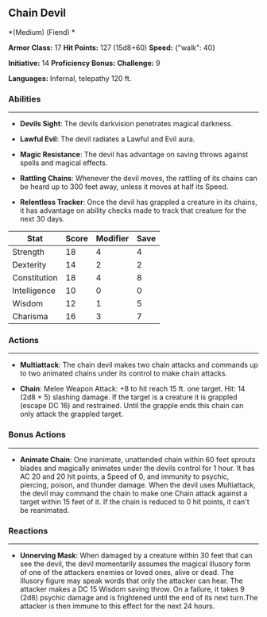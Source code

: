 ## Chain Devil
*(Medium) (Fiend) *

**Armor Class:** 17
**Hit Points:** 127 (15d8+60)
**Speed:** {"walk": 40}

**Initiative:** 14
**Proficiency Bonus:**
**Challenge:** 9

**Languages:** Infernal, telepathy 120 ft.

### Abilities
 --- 
- **Devils Sight**: The devils darkvision penetrates magical darkness.

- **Lawful Evil**: The devil radiates a Lawful and Evil aura.

- **Magic Resistance**: The devil has advantage on saving throws against spells and magical effects.

- **Rattling Chains**: Whenever the devil moves, the rattling of its chains can be heard up to 300 feet away, unless it moves at half its Speed.

- **Relentless Tracker**: Once the devil has grappled a creature in its chains, it has advantage on ability checks made to track that creature for the next 30 days.



| Stat | Score | Modifier | Save |
| ---- | ---- | ---- | ---- |
| Strength | 18 | 4 | 4 |
| Dexterity | 14 | 2 | 2 |
| Constitution | 18 | 4 | 8 |
| Intelligence | 10 | 0 | 0 |
| Wisdom | 12 | 1 | 5 |
| Charisma | 16 | 3 | 7 |

### Actions
 --- 
- **Multiattack**: The chain devil makes two chain attacks and commands up to two animated chains under its control to make chain attacks.

- **Chain**: Melee Weapon Attack: +8 to hit  reach 15 ft.  one target. Hit: 14 (2d8 + 5) slashing damage. If the target is a creature  it is grappled (escape DC 16) and restrained. Until the grapple ends  this chain can only attack the grappled target.

### Bonus Actions
 --- 
- **Animate Chain**: One inanimate, unattended chain within 60 feet sprouts blades and magically animates under the devils control for 1 hour. It has AC 20 and 20 hit points, a Speed of 0, and immunity to psychic, piercing, poison, and thunder damage. When the devil uses Multiattack, the devil may command the chain to make one Chain attack against a target within 15 feet of it. If the chain is reduced to 0 hit points, it can't be reanimated.

### Reactions
 --- 
- **Unnerving Mask**: When damaged by a creature within 30 feet that can see the devil, the devil momentarily assumes the magical illusory form of one of the attackers enemies or loved ones, alive or dead. The illusory figure may speak words that only the attacker can hear. The attacker makes a DC 15 Wisdom saving throw. On a failure, it takes 9 (2d8) psychic damage and is frightened until the end of its next turn.The attacker is then immune to this effect for the next 24 hours.

